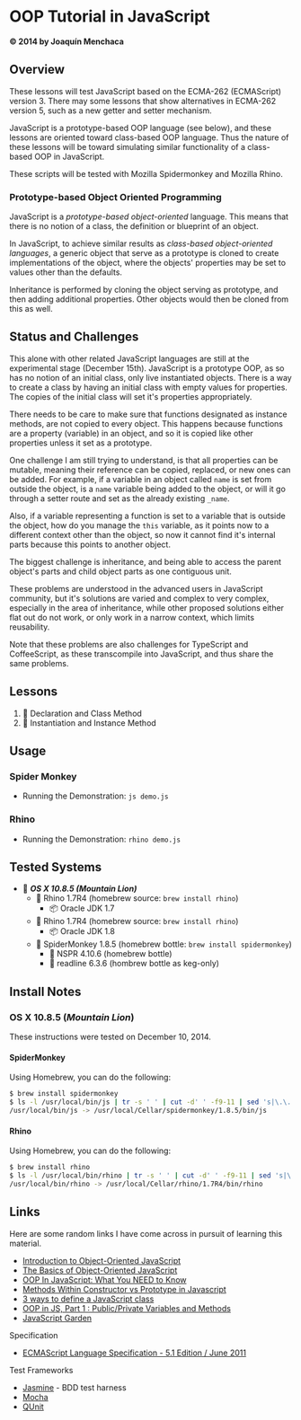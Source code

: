 # OOP Tutorial in JavaScript
**© 2014 by Joaquín Menchaca**

## Overview

These lessons will test JavaScript based on the ECMA-262 (ECMAScript) version 3.  There may some lessons that show alternatives in ECMA-262 version 5, such as a new getter and setter mechanism.  

JavaScript is a prototype-based OOP language (see below), and these lessons are oriented toward class-based OOP language.  Thus the nature of these lessons will be toward simulating similar functionality of a class-based OOP in JavaScript.

These scripts will be tested with Mozilla Spidermonkey and Mozilla Rhino.

### Prototype-based Object Oriented Programming

JavaScript is a *prototype-based object-oriented* language. This means that there is no notion of a class, the definition or blueprint of an object.  

In JavaScript, to achieve similar results as *class-based object-oriented languages*, a generic object that serve as a prototype is cloned to create implementations of the object, where the objects' properties may be set to values other than the defaults.

Inheritance is performed by cloning the object serving as prototype, and then adding additional properties.  Other objects would then be cloned from this as well.

## Status and Challenges

This alone with other related JavaScript languages are still at the experimental stage (December 15th).  JavaScript is a prototype OOP, as so has no notion of an initial class, only live instantiated objects.  There is a way to create a class by having an initial class with empty values for properties.  The copies of the initial class will set it's properties appropriately.  

There needs to be care to make sure that functions designated as instance methods, are not copied to every object.  This happens because functions are a property (variable) in an object, and so it is copied like other properties unless it set as a prototype.

One challenge I am still trying to understand, is that all properties can be mutable, meaning their reference can be copied, replaced, or new ones can be added.  For example, if a variable in an object called `name` is set from outside the object, is a `name` variable being added to the object, or will it go through a setter route and set as the already existing `_name`.  

Also, if a variable representing a function is set to a variable that is outside the object, how do you manage the `this` variable, as it points now to a different context other than the object, so now it cannot find it's internal parts because this points to another object.

The biggest challenge is inheritance, and being able to access the parent object's parts and child object parts as one contiguous unit.

These problems are understood in the advanced users in JavaScript community, but it's solutions are varied and complex to very complex, especially in the area of inheritance, while other proposed solutions either flat out do not work, or only work in a narrow context, which limits reusability.

Note that these problems are also challenges for TypeScript and CoffeeScript, as these transcompile into JavaScript, and thus share the same problems.

## Lessons

1. :green_book: Declaration and Class Method
2. :green_book: Instantiation and Instance Method

## Usage

### Spider Monkey

* Running the Demonstration: `js demo.js`

### Rhino

* Running the Demonstration: `rhino demo.js`

## Tested Systems

* :dvd: *__OS X 10.8.5 (Mountain Lion)__*
  * :beer: Rhino 1.7R4 (homebrew source: `brew install rhino`)
    * :package: Oracle JDK 1.7
  * :beer: Rhino 1.7R4 (homebrew source: `brew install rhino`)
    * :package: Oracle JDK 1.8
  * :beer: SpiderMonkey 1.8.5 (homebrew bottle: `brew install spidermonkey`)
    * :beer: NSPR 4.10.6 (homebrew bottle)
    * :beer: readline 6.3.6 (hombrew bottle as keg-only)

## Install Notes

### OS X 10.8.5 (*Mountain Lion*)

These instructions were tested on December 10, 2014.

#### SpiderMonkey

Using Homebrew, you can do the following:

```bash
$ brew install spidermonkey
$ ls -l /usr/local/bin/js | tr -s ' ' | cut -d' ' -f9-11 | sed 's|\.\.|/usr/local|'
/usr/local/bin/js -> /usr/local/Cellar/spidermonkey/1.8.5/bin/js
```

#### Rhino

Using Homebrew, you can do the following:

```bash
$ brew install rhino
$ ls -l /usr/local/bin/rhino | tr -s ' ' | cut -d' ' -f9-11 | sed 's|\.\.|/usr/local|'
/usr/local/bin/rhino -> /usr/local/Cellar/rhino/1.7R4/bin/rhino
```

## Links

Here are some random links I have come across in pursuit of learning this material.

* [Introduction to Object-Oriented JavaScript](https://developer.mozilla.org/en-US/docs/Web/JavaScript/Introduction_to_Object-Oriented_JavaScript)
* [The Basics of Object-Oriented JavaScript](http://code.tutsplus.com/tutorials/the-basics-of-object-oriented-javascript--net-7670)
* [OOP In JavaScript: What You NEED to Know](http://javascriptissexy.com/oop-in-javascript-what-you-need-to-know/)
* [Methods Within Constructor vs Prototype in Javascript](http://thecodeship.com/web-development/methods-within-constructor-vs-prototype-in-javascript/)
* [3 ways to define a JavaScript class](http://www.phpied.com/3-ways-to-define-a-javascript-class/)
* [OOP in JS, Part 1 : Public/Private Variables and Methods](http://phrogz.net/JS/classes/OOPinJS.html)
* [JavaScript Garden](http://bonsaiden.github.io/JavaScript-Garden/)

Specification
* [ECMAScript Language Specification - 5.1 Edition / June 2011](http://www.ecma-international.org/publications/files/ECMA-ST/Ecma-262.pdf)

Test Frameworks
* [Jasmine](http://jasmine.github.io/) - BDD test harness
* [Mocha](http://mochajs.org/)
* [QUnit](http://qunitjs.com/)
